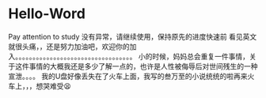 # Hello-Word
Pay attention to study
没有异常，请继续使用，保持原先的进度快速前
看见英文就很头痛，，还是努力加油吧，欢迎你的加入。。。。。。。。。。。。。。。。。。。。。。。。。。。。。。。。。。
小的时候，妈妈总会重复一件事情，关于这件事情的大概我还是多少了解一点的，也许是人性被侮辱后对世间残生的一种宣泄。。。。
我的U盘好像丢失在了火车上面，我写的叁万至的小说统统的啦再来火车上，，，想哭难受😫
